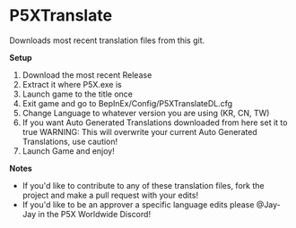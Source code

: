 # P5XTranslate

Downloads most recent translation files from this git.

**Setup**
1. Download the most recent Release
2. Extract it where P5X.exe is
3. Launch game to the title once
4. Exit game and go to BepInEx/Config/P5XTranslateDL.cfg
5. Change Language to whatever version you are using (KR, CN, TW)
6. If you want Auto Generated Translations downloaded from here set it to true WARNING: This will overwrite your current Auto Generated Translations, use caution!
7. Launch Game and enjoy!

**Notes**
- If you'd like to contribute to any of these translation files, fork the project and make a pull request with your edits!
- If you'd like to be an approver a specific language edits please @Jay-Jay in the P5X Worldwide Discord!
